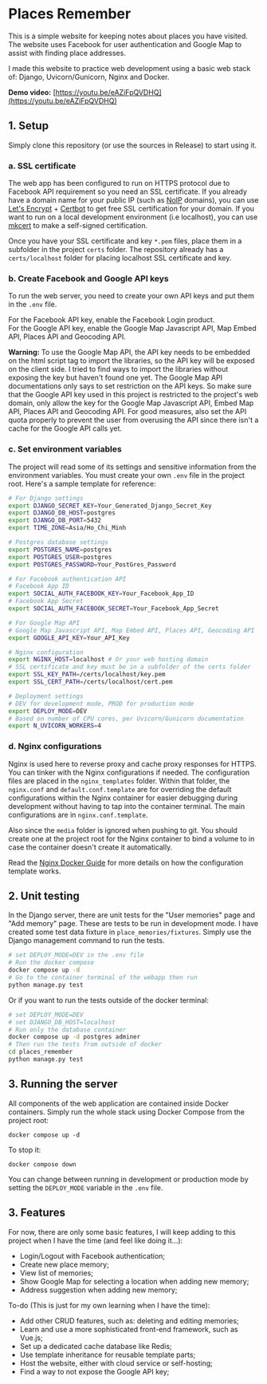 # Places Remember
This is a simple website for keeping notes about places you have visited. The website uses Facebook for user authentication and Google Map to assist with finding place addresses.  

I made this website to practice web development using a basic web stack of: Django, Uvicorn/Gunicorn, Nginx and Docker.  

**Demo video:**  [https://youtu.be/eAZiFpQVDHQ](https://youtu.be/eAZiFpQVDHQ)

## 1. Setup
Simply clone this repository (or use the sources in Release) to start using it.  
### a. SSL certificate
The web app has been configured to run on HTTPS protocol due to Facebook API requirement so you need an SSL certificate. If you already have a domain name for your public IP (such as [NoIP](https://www.noip.com/) domains), you can use [Let's Encrypt](https://letsencrypt.org/) + [Certbot](https://certbot.eff.org/) to get free SSL certification for your domain. If you want to run on a local development environment (i.e localhost), you can use [mkcert](https://github.com/FiloSottile/mkcert) to make a self-signed certification.  

Once you have your SSL certificate and key `*.pem` files, place them in a subfolder in the project `certs` folder. The repository already has a `certs/localhost` folder for placing localhost SSL certificate and key.  

### b. Create Facebook and Google API keys  
To run the web server, you need to create your own API keys and put them in the `.env` file.  

For the Facebook API key, enable the Facebook Login product.  
For the Google API key, enable the Google Map Javascript API, Map Embed API, Places API and Geocoding API.  

**Warning:** To use the Google Map API, the API key needs to be embedded on the html script tag to import the libraries, so the API key will be exposed on the client side. I tried to find ways to import the libraries without exposing the key but haven't found one yet. The Google Map API documentations only says to set restriction on the API keys. So make sure that the Google API key used in this project is restricted to the project's web domain, only allow the key for the Google Map Javascript API, Embed Map API, Places API and Geocoding API. For good measures, also set the API quota properly to prevent the user from overusing the API since there isn't a cache for the Google API calls yet.  

### c. Set environment variables  
The project will read some of its settings and sensitive information from the environment variables. You must create your own `.env` file in the project root. Here's a sample template for reference:  

```bash
# For Django settings
export DJANGO_SECRET_KEY=Your_Generated_Django_Secret_Key
export DJANGO_DB_HOST=postgres
export DJANGO_DB_PORT=5432
export TIME_ZONE=Asia/Ho_Chi_Minh

# Postgres database settings
export POSTGRES_NAME=postgres
export POSTGRES_USER=postgres
export POSTGRES_PASSWORD=Your_PostGres_Password

# For Facebook authentication API
# Facebook App ID
export SOCIAL_AUTH_FACEBOOK_KEY=Your_Facebook_App_ID
# Facebook App Secret
export SOCIAL_AUTH_FACEBOOK_SECRET=Your_Facebook_App_Secret

# For Google Map API
# Google Map Javascript API, Map Embed API, Places API, Geocoding API
export GOOGLE_API_KEY=Your_API_Key

# Nginx configuration
export NGINX_HOST=localhost # Or your web hosting domain
# SSL certificate and key must be in a subfolder of the certs folder
export SSL_KEY_PATH=/certs/localhost/key.pem 
export SSL_CERT_PATH=/certs/localhost/cert.pem

# Deployment settings
# DEV for development mode, PROD for production mode
export DEPLOY_MODE=DEV
# Based on number of CPU cores, per Uvicorn/Gunicorn documentation
export N_UVICORN_WORKERS=4
```   

### d. Nginx configurations  
Nginx is used here to reverse proxy and cache proxy responses for HTTPS. You can tinker with the Nginx configurations if needed. The configuration files are placed in the `nginx_templates` folder. Within that folder, the `nginx.conf` and `default.conf.template` are for overriding the default configurations within the Nginx container for easier debugging during development without having to tap into the container terminal. The main configurations are in `nginx.conf.template`.

Also since the `media` folder is ignored when pushing to git. You should create one at the project root for the Nginx container to bind a volume to in case the container doesn't create it automatically.

Read the [Nginx Docker Guide](https://hub.docker.com/_/nginx) for more details on how the configuration template works.

## 2. Unit testing
In the Django server, there are unit tests for the "User memories" page and "Add memory" page. These are tests to be run in development mode. I have created some test data fixture in `place_memories/fixtures`. Simply use the Django management command to run the tests.  

```bash
# set DEPLOY_MODE=DEV in the .env file
# Run the docker compose
docker compose up -d
# Go to the container terminal of the webapp then run
python manage.py test
```

Or if you want to run the tests outside of the docker terminal:

```bash
# set DEPLOY_MODE=DEV 
# set DJANGO_DB_HOST=localhost
# Run only the database container
docker compose up -d postgres adminer
# Then run the tests from outside of docker
cd places_remember
python manage.py test
```

## 3. Running the server  
All components of the web application are contained inside Docker containers. Simply run the whole stack using Docker Compose from the project root:  

```
docker compose up -d
```

To stop it:  
```
docker compose down
```

You can change between running in development or production mode by setting the `DEPLOY_MODE` variable in the `.env` file.

## 3. Features  
For now, there are only some basic features, I will keep adding to this project when I have the time (and feel like doing it...):  
- Login/Logout with Facebook authentication;  
- Create new place memory;
- View list of memories;  
- Show Google Map for selecting a location when adding new memory;  
- Address suggestion when adding new memory;   

To-do (This is just for my own learning when I have the time):   
- Add other CRUD features, such as: deleting and editing memories;  
- Learn and use a more sophisticated front-end framework, such as Vue.js;  
- Set up a dedicated cache database like Redis;  
- Use template inheritance for reusable template parts;  
- Host the website, either with cloud service or self-hosting;
- Find a way to not expose the Google API key;
